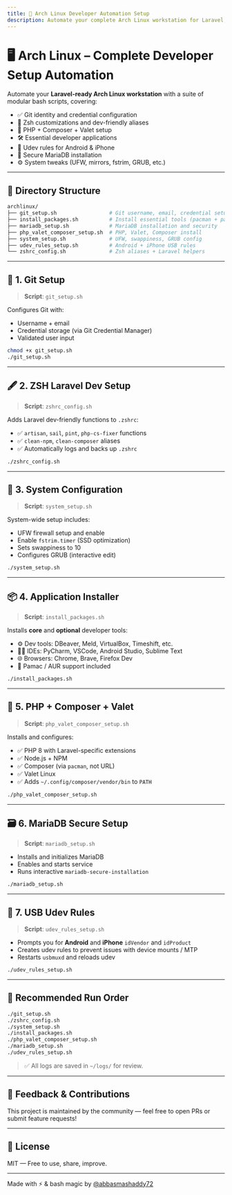 ```yaml
---
title: 🚀 Arch Linux Developer Automation Setup
description: Automate your complete Arch Linux workstation for Laravel, Valet, Git, databases, dev tools, and more with modular bash scripts.
---
```


# 🖥️ Arch Linux – Complete Developer Setup Automation

Automate your **Laravel-ready Arch Linux workstation** with a suite of modular bash scripts, covering:

- ✅ Git identity and credential configuration
- 🧠 Zsh customizations and dev-friendly aliases
- 🐘 PHP + Composer + Valet setup
- 🛠 Essential developer applications
- 🧰 Udev rules for Android & iPhone
- 🔐 Secure MariaDB installation
- ⚙️ System tweaks (UFW, mirrors, fstrim, GRUB, etc.)

---

## 📁 Directory Structure

```bash
archlinux/
├── git_setup.sh                 # Git username, email, credential setup
├── install_packages.sh          # Install essential tools (pacman + pamac + AUR)
├── mariadb_setup.sh             # MariaDB installation and security
├── php_valet_composer_setup.sh  # PHP, Valet, Composer install
├── system_setup.sh              # UFW, swappiness, GRUB config
├── udev_rules_setup.sh          # Android + iPhone USB rules
└── zshrc_config.sh              # Zsh aliases + Laravel helpers
```

---

## 🧩 1. Git Setup

> **Script**: `git_setup.sh`

Configures Git with:

- Username + email
- Credential storage (via Git Credential Manager)
- Validated user input

```bash
chmod +x git_setup.sh
./git_setup.sh
```

---

## 🖋️ 2. ZSH Laravel Dev Setup

> **Script**: `zshrc_config.sh`

Adds Laravel dev-friendly functions to `.zshrc`:

- ✅ `artisan`, `sail`, `pint`, `php-cs-fixer` functions
- ✅ `clean-npm`, `clean-composer` aliases
- ✅ Automatically logs and backs up `.zshrc`

```bash
./zshrc_config.sh
```

---

## 🧰 3. System Configuration

> **Script**: `system_setup.sh`

System-wide setup includes:

- UFW firewall setup and enable
- Enable `fstrim.timer` (SSD optimization)
- Sets swappiness to 10
- Configures GRUB (interactive edit)

```bash
./system_setup.sh
```

---

## 📦 4. Application Installer

> **Script**: `install_packages.sh`

Installs **core** and **optional** developer tools:

- ⚙️ Dev tools: DBeaver, Meld, VirtualBox, Timeshift, etc.
- 🧑‍💻 IDEs: PyCharm, VSCode, Android Studio, Sublime Text
- 🌐 Browsers: Chrome, Brave, Firefox Dev
- 🔐 Pamac / AUR support included

```bash
./install_packages.sh
```

---

## 🐘 5. PHP + Composer + Valet

> **Script**: `php_valet_composer_setup.sh`

Installs and configures:

- ✅ PHP 8 with Laravel-specific extensions
- ✅ Node.js + NPM
- ✅ Composer (via `pacman`, not URL)
- ✅ Valet Linux
- ✅ Adds `~/.config/composer/vendor/bin` to `PATH`

```bash
./php_valet_composer_setup.sh
```

---

## 🗃️ 6. MariaDB Secure Setup

> **Script**: `mariadb_setup.sh`

- Installs and initializes MariaDB
- Enables and starts service
- Runs interactive `mariadb-secure-installation`

```bash
./mariadb_setup.sh
```

---

## 🔌 7. USB Udev Rules

> **Script**: `udev_rules_setup.sh`

- Prompts you for **Android** and **iPhone** `idVendor` and `idProduct`
- Creates udev rules to prevent issues with device mounts / MTP
- Restarts `usbmuxd` and reloads udev

```bash
./udev_rules_setup.sh
```

---

## 🔁 Recommended Run Order

```bash
./git_setup.sh
./zshrc_config.sh
./system_setup.sh
./install_packages.sh
./php_valet_composer_setup.sh
./mariadb_setup.sh
./udev_rules_setup.sh
```

> ✅ All logs are saved in `~/logs/` for review.

---

## 💬 Feedback & Contributions

This project is maintained by the community — feel free to open PRs or submit feature requests!

---

## 🧡 License

MIT — Free to use, share, improve.

---

Made with ⚡ & bash magic by [@abbasmashaddy72](https://github.com/abbasmashaddy72)
